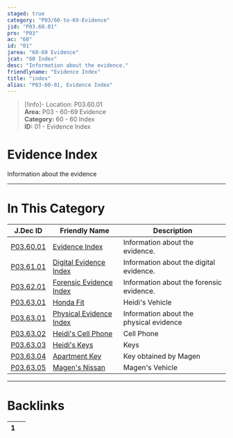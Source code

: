 ```yaml
---  
staged: true  
category: "P03/60-to-69-Evidence"  
jid: "P03.60.01"  
pro: "P03"  
ac: "60"  
id: "01"  
jarea: "60-69 Evidence"  
jcat: "60 Index"  
desc: "Information about the evidence."  
friendlyname: "Evidence Index"  
title: "index"  
alias: "P03-60-01, Evidence Index"  
---  
```

>[!info]- Location: P03.60.01  
>**Area:** P03 - 60-69 Evidence  
>**Category:** 60 - 60 Index  
>**ID:** 01 - Evidence Index  
  
# Evidence Index  
  
Information about the evidence  
  
  
  
---  
# In This Category  
  
| J.Dec ID                                                                                      | Friendly Name                                                                                          | Description                              |  
| --------------------------------------------------------------------------------------------- | ------------------------------------------------------------------------------------------------------ | ---------------------------------------- |  
| [P03.60.01](index.md#)                           | [Evidence Index](index.md#)                               | Information about the evidence.          |  
| [P03.61.01](./61-Digital/index.md#)                | [Digital Evidence Index](./61-Digital/index.md#)            | Information about the digital evidence.  |  
| [P03.62.01](./62-Forensic/index.md#)               | [Forensic Evidence Index](./62-Forensic/index.md#)          | Information about the forensic evidence. |  
| [P03.63.01](./63-Physical/01-Honda-Fit.md#)        | [Honda Fit](./63-Physical/01-Honda-Fit.md#)                 | Heidi's Vehicle                          |  
| [P03.63.01](./63-Physical/index.md#)               | [Physical Evidence Index](./63-Physical/index.md#)          | Information about the physical evidence  |  
| [P03.63.02](./63-Physical/02-Heidi-Cell-Phone.md#) | [Heidi's Cell Phone](./63-Physical/02-Heidi-Cell-Phone.md#) | Cell Phone                               |  
| [P03.63.03](./63-Physical/03-Heidi-Keys.md#)       | [Heidi's Keys](./63-Physical/03-Heidi-Keys.md#)             | Keys                                     |  
| [P03.63.04](./63-Physical/04-Apartment-Key.md#)    | [Apartment Key](./63-Physical/04-Apartment-Key.md#)         | Key obtained by Magen                    |  
| [P03.63.05](./63-Physical/05-Magen-Nissan.md#)     | [Magen's Nissan](./63-Physical/05-Magen-Nissan.md#)         | Magen's Vehicle                          |  
  
  
---  
# Backlinks  
<div><table class="dataview table-view-table"><thead class="table-view-thead"><tr class="table-view-tr-header"><th class="table-view-th"><span></span><span class="dataview small-text">1</span></th><th class="table-view-th"><span></span></th></tr></thead><tbody class="table-view-tbody"></tbody></table></div>
